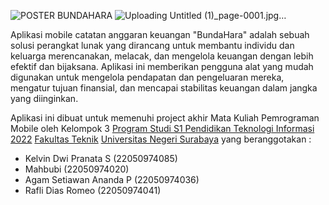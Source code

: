 ![POSTER BUNDAHARA]()
![Uploading Untitled (1)_page-0001.jpg…]()

Aplikasi mobile catatan anggaran keuangan "BundaHara" adalah sebuah solusi
perangkat lunak yang dirancang untuk membantu individu dan keluarga merencanakan,
melacak, dan mengelola keuangan dengan lebih efektif dan bijaksana. Aplikasi ini memberikan
pengguna alat yang mudah digunakan untuk mengelola pendapatan dan pengeluaran mereka,
mengatur tujuan finansial, dan mencapai stabilitas keuangan dalam jangka yang diinginkan.

Aplikasi ini dibuat untuk memenuhi project akhir Mata Kuliah Pemrograman Mobile oleh Kelompok 3 [Program Studi S1 Pendidikan Teknologi Informasi 2022](https://pendidikan-ti.ft.unesa.ac.id) [Fakultas Teknik](https://ft.unesa.ac.id) [Universitas Negeri Surabaya](https://www.unesa.ac.id/) yang beranggotakan :

- Kelvin Dwi Pranata S        (22050974085)
- Mahbubi                     (22050974020)
- Agam Setiawan Ananda P      (22050974036)
- Rafli Dias Romeo            (22050974041)
